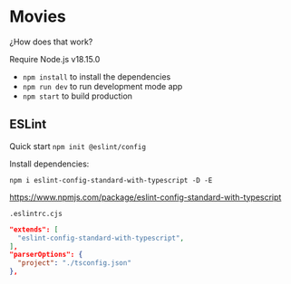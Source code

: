 # Movies

¿How does that work?

Require Node.js v18.15.0

* `npm install` to install the dependencies
* `npm run dev` to run development mode app
* `npm start` to build production


## ESLint
Quick start `npm init @eslint/config`

Install dependencies:

`npm i eslint-config-standard-with-typescript -D -E`

https://www.npmjs.com/package/eslint-config-standard-with-typescript


`.eslintrc.cjs`
```json
"extends": [
  "eslint-config-standard-with-typescript",
],
"parserOptions": {
  "project": "./tsconfig.json"
},
```